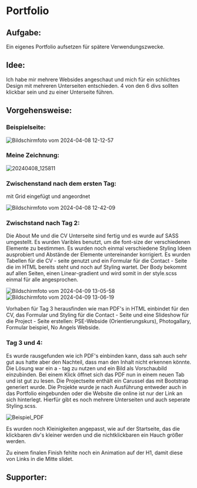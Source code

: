 # Portfolio

## Aufgabe:

Ein eigenes Portfolio aufsetzen für spätere Verwendungszwecke.

## Idee:

Ich habe mir mehrere Websides angeschaut und mich für ein schlichtes Design mit mehreren Unterseiten entschieden. 
4 von den 6 divs sollten klickbar sein und zu einer Unterseite führen.

## Vorgehensweise:

### Beispielseite:
![Bildschirmfoto vom 2024-04-08 12-12-57](https://github.com/Maja2111/Portfolio/assets/150914026/13a5b1c9-3ee9-4bdc-99a7-410ddb60ad69)

### Meine Zeichnung:

![20240408_125811](https://github.com/Maja2111/Portfolio/assets/150914026/0c25a69a-fb0c-424f-8c70-4ee33a12dd54)

### Zwischenstand nach dem ersten Tag:

mit Grid eingefügt und angeordnet 

![Bildschirmfoto vom 2024-04-08 12-42-09](https://github.com/Maja2111/Portfolio/assets/150914026/8c37c44d-61eb-4ce0-a0d0-563093997c30)

### Zwischstand nach Tag 2:
Die About Me und die CV Unterseite sind fertig und es wurde auf SASS umgestellt. Es wurden Varibles benutzt, um die font-size der verschiedenen Elemente zu bestimmen. Es wurden noch einmal verschiedene Styling Ideen ausprobiert und Abstände der Elemente untereinander korrigiert. Es wurden Tabellen für die CV - seite genutzt und ein Formular für die Contact - Seite die im HTML bereits steht und noch auf Styling wartet.
Der Body bekommt auf allen Seiten, einen Linear-gradient und wird somit in der style.scss einmal für alle angesprochen.

![Bildschirmfoto vom 2024-04-09 13-05-58](https://github.com/Maja2111/Portfolio/assets/150914026/e54d498b-fbe0-4ea5-a817-de1fdf943234) ![Bildschirmfoto vom 2024-04-09 13-06-19](https://github.com/Maja2111/Portfolio/assets/150914026/60697858-92d6-4f77-9548-424790e01888)


Vorhaben für Tag 3 herausfinden wie man PDF's in HTML einbindet für den CV, das Formular und Styling für die Contact - Seite und eine Slideshow für die Project - Seite erstellen: PSE-Webside (Orientierungskurs), Photogallary, Formular beispiel, No Angels Webside.

### Tag 3 und 4:

Es wurde rausgefunden wie ich PDF's einbinden kann, dass sah auch sehr gut aus hatte aber den Nachteil, dass man den Inhalt nicht erkennen könnte. Die Lösung war ein a - tag zu nutzen und ein Bild als Vorschaubild einzubinden. Bei einem Klick öffnet sich das PDF nun in einem neuen Tab und ist gut zu lesen.
Die Projectseite enthält ein Carussel das mit Bootstrap generiert wurde. Die Projekte wurde je nach Ausführung entweder auch in das Portfolio eingebunden oder die Website die online ist nur der Link an sich hinterlegt. Hierfür gibt es noch mehrere Unterseiten und auch seperate Styling.scss.

![Beispiel_PDF](https://github.com/Maja2111/Portfolio/assets/150914026/0fffc5ec-e91e-4c48-8957-ba63ac2ac559)

Es wurden noch Kleinigkeiten angepasst, wie auf der Startseite, das die klickbaren div's kleiner werden und die nichtklickbaren ein Hauch größer werden.

Zu einem finalen Finish fehlte noch ein Animation auf der H1, damit diese von Links in die Mitte slidet.

## Supporter:

